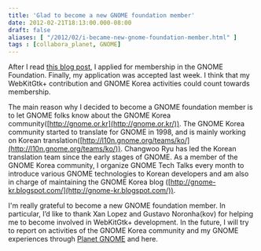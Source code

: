 ```yaml
---
title: 'Glad to become a new GNOME foundation member'
date: 2012-02-21T18:13:00.000-08:00
draft: false
aliases: [ "/2012/02/i-became-new-gnome-foundation-member.html" ]
tags : [collabora_planet, GNOME]
---
```


  

After I read [this blog post](http://blogs.gnome.org/gnomg/2012/01/27/apply-for-your-gnome-membership/), I applied for membership in the GNOME Foundation. Finally, my application was accepted last week. I think that my WebKitGtk+ contribution and GNOME Korea activities could count towards membership.

  

The main reason why I decided to become a GNOME foundation member is to let GNOME folks know about the GNOME Korea community([http://gnome.or.kr](http://gnome.or.kr/)). The GNOME Korea community started to translate for GNOME in 1998, and is mainly working on Korean translation([http://l10n.gnome.org/teams/ko/](http://l10n.gnome.org/teams/ko/)). Changwoo Ryu has led the Korean translation team since the early stages of GNOME. As a member of the GNOME Korea community, I organize GNOME Tech Talks every month to introduce various GNOME technologies to Korean developers and am also in charge of maintaining the GNOME Korea blog ([http://gnome-kr.blogspot.com/](http://gnome-kr.blogspot.com/)).

  

I'm really grateful to become a new GNOME foundation member. In particular, I’d like to thank Xan Lopez and Gustavo Noronha(kov) for helping me to become involved in WebKitGtk+ development. In the future, I will try to report on activities of the GNOME Korea community and my GNOME experiences through [Planet GNOME](http://planet.gnome.org/) and here.